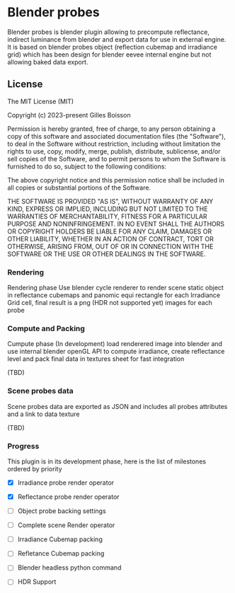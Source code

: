 # Blender probes

Blender probes is blender plugin allowing to precompute reflectance, indirect luminance from blender and export data for use in external engine. It is based on blender probes object (reflection cubemap and irradiance grid) which has been design for blender eevee internal engine but not allowing baked data export.

## License

The MIT License (MIT)

Copyright (c) 2023-present Gilles Boisson

Permission is hereby granted, free of charge, to any person obtaining a copy
of this software and associated documentation files (the "Software"), to deal
in the Software without restriction, including without limitation the rights
to use, copy, modify, merge, publish, distribute, sublicense, and/or sell
copies of the Software, and to permit persons to whom the Software is
furnished to do so, subject to the following conditions:

The above copyright notice and this permission notice shall be included in all
copies or substantial portions of the Software.

THE SOFTWARE IS PROVIDED "AS IS", WITHOUT WARRANTY OF ANY KIND, EXPRESS OR
IMPLIED, INCLUDING BUT NOT LIMITED TO THE WARRANTIES OF MERCHANTABILITY,
FITNESS FOR A PARTICULAR PURPOSE AND NONINFRINGEMENT. IN NO EVENT SHALL THE
AUTHORS OR COPYRIGHT HOLDERS BE LIABLE FOR ANY CLAIM, DAMAGES OR OTHER
LIABILITY, WHETHER IN AN ACTION OF CONTRACT, TORT OR OTHERWISE, ARISING FROM,
OUT OF OR IN CONNECTION WITH THE SOFTWARE OR THE USE OR OTHER DEALINGS IN THE
SOFTWARE.


### Rendering

Rendering phase Use blender cycle renderer to render scene static object in reflectance cubemaps and panomic equi rectangle for each Irradiance Grid cell, final result is a png (HDR not supported yet) images for each probe

### Compute and Packing

Cumpute phase (In development) load renderered image into blender and use internal blender openGL API to compute irradiance, create reflectance level and pack final data in textures sheet for fast integration

(TBD)
### Scene probes data

Scene probes data are exported as JSON and includes all probes attributes and a link to data texture

(TBD)

### Progress

This plugin is in its development phase, here is the list of milestones ordered by priority 

- [X] Irradiance probe render operator
- [X] Reflectance probe render operator
- [ ] Object probe backing settings 
- [ ] Complete scene Render operator
- [ ] Irradiance Cubemap packing
- [ ] Refletance Cubemap packing
- [ ] Blender headless python command
- [ ] HDR Support

